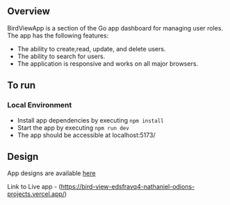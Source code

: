 ## Overview

BirdViewApp is a section of the Go app dashboard for managing user roles. The app has the following features:

- The ability to create,read, update, and delete users.
- The ability to search for users.
- The application is responsive and works on all major browsers.

## To run

### Local Environment

- Install app dependencies by executing `npm install`
- Start the app by executing `npm run dev`
- The app should be accessible at localhost:5173/

## Design

App designs are available [here](https://www.figma.com/design/ZnXAv0t3PzUD63VbyLHJsH/User-Settings-UI?fuid=835512085724184850)

Link to Live app - (https://bird-view-edsfravq4-nathaniel-odions-projects.vercel.app/)
